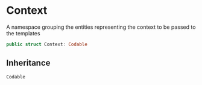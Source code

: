 # Context

A namespace grouping the entities representing the context to be passed to the templates

``` swift
public struct Context: Codable
```

## Inheritance

`Codable`
